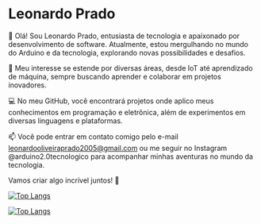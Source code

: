 # Leonardo Prado
 

👋 Olá! Sou Leonardo Prado, entusiasta de tecnologia e apaixonado por desenvolvimento de software. Atualmente, estou mergulhando no mundo do Arduino e da tecnologia, explorando novas possibilidades e desafios.

🧠 Meu interesse se estende por diversas áreas, desde IoT até aprendizado de máquina, sempre buscando aprender e colaborar em projetos inovadores.

💻 No meu GitHub, você encontrará projetos onde aplico meus conhecimentos em programação e eletrônica, além de experimentos em diversas linguagens e plataformas.



📫 Você pode entrar em contato comigo pelo e-mail leonardooliveiraprado2005@gmail.com ou me seguir no Instagram @arduino2.0tecnologico para acompanhar minhas aventuras no mundo da tecnologia.

Vamos criar algo incrível juntos! 🚀

[![Top Langs](https://github-readme-stats.vercel.app/api/top-langs/?username=Leooliprado&layout=compact)](https://github.com/Leooliprado)

[![Top Langs](https://github-readme-stats.vercel.app/api/top-langs/?username=Leooliprado&layout=compact&hide=java,html&langs_count=10)](https://github.com/Leooliprado)







